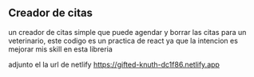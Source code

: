 

## Creador de citas 

un creador de citas simple que puede agendar y borrar las citas para un veterinario, 
este codigo es un practica de react ya que la intencion es mejorar mis skill en esta libreria

adjunto el la url de netlify
https://gifted-knuth-dc1f86.netlify.app
